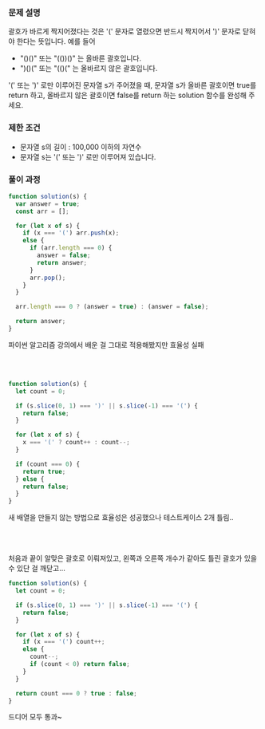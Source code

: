 ### 문제 설명

괄호가 바르게 짝지어졌다는 것은 '(' 문자로 열렸으면 반드시 짝지어서 ')' 문자로 닫혀야 한다는 뜻입니다. 예를 들어

- "()()" 또는 "(())()" 는 올바른 괄호입니다.
- ")()(" 또는 "(()(" 는 올바르지 않은 괄호입니다.

'(' 또는 ')' 로만 이루어진 문자열 s가 주어졌을 때, 문자열 s가 올바른 괄호이면 true를 return 하고, 올바르지 않은 괄호이면 false를 return 하는 solution 함수를 완성해 주세요.

### 제한 조건

- 문자열 s의 길이 : 100,000 이하의 자연수
- 문자열 s는 '(' 또는 ')' 로만 이루어져 있습니다.

### 풀이 과정

```js
function solution(s) {
  var answer = true;
  const arr = [];

  for (let x of s) {
    if (x === '(') arr.push(x);
    else {
      if (arr.length === 0) {
        answer = false;
        return answer;
      }
      arr.pop();
    }
  }

  arr.length === 0 ? (answer = true) : (answer = false);

  return answer;
}
```

파이썬 알고리즘 강의에서 배운 걸 그대로 적용해봤지만 효율성 실패

<br>
<br>

```js
function solution(s) {
  let count = 0;

  if (s.slice(0, 1) === ')' || s.slice(-1) === '(') {
    return false;
  }

  for (let x of s) {
    x === '(' ? count++ : count--;
  }

  if (count === 0) {
    return true;
  } else {
    return false;
  }
}
```

새 배열을 만들지 않는 방법으로 효율성은 성공했으나 테스트케이스 2개 틀림..

<br>
<br>

처음과 끝이 알맞은 괄호로 이뤄져있고, 왼쪽과 오른쪽 개수가 같아도 틀린 괄호가 있을 수 있단 걸 깨닫고...

```js
function solution(s) {
  let count = 0;

  if (s.slice(0, 1) === ')' || s.slice(-1) === '(') {
    return false;
  }

  for (let x of s) {
    if (x === '(') count++;
    else {
      count--;
      if (count < 0) return false;
    }
  }

  return count === 0 ? true : false;
}
```

드디어 모두 통과~

